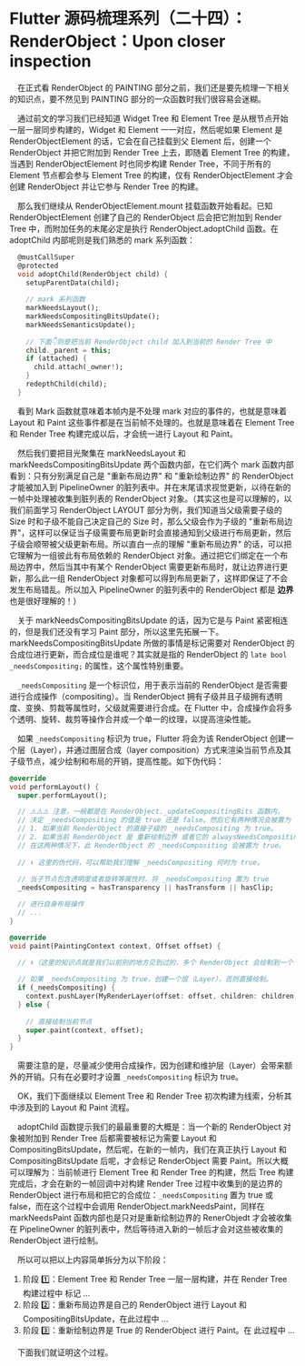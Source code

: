 # Flutter 源码梳理系列（二十四）：RenderObject：Upon closer inspection

&emsp;在正式看 RenderObject 的 PAINTING 部分之前，我们还是要先梳理一下相关的知识点，要不然见到 PAINTING 部分的一众函数时我们很容易会迷糊。

&emsp;通过前文的学习我们已经知道 Widget Tree 和 Element Tree 是从根节点开始一层一层同步构建的，Widget 和 Element 一一对应，然后呢如果 Element 是 RenderObjectElement 的话，它会在自己挂载到父 Element 后，创建一个 RenderObject 并把它附加到 Render Tree 上去，即随着 Element Tree 的构建，当遇到 RenderObjectElement 时也同步构建 Render Tree，不同于所有的 Element 节点都会参与 Element Tree 的构建，仅有 RenderObjectElement 才会创建 RenderObject 并让它参与 Render Tree 的构建。

&emsp;那么我们继续从 RenderObjectElement.mount 挂载函数开始看起。已知 RenderObjectElement 创建了自己的 RenderObject 后会把它附加到 Render Tree 中，而附加任务的末尾必定是执行 RenderObject.adoptChild 函数。在 adoptChild 内部呢则是我们熟悉的 mark 系列函数：

```dart
  @mustCallSuper
  @protected
  void adoptChild(RenderObject child) {
    setupParentData(child);
    
    // mark 系列函数
    markNeedsLayout();
    markNeedsCompositingBitsUpdate();
    markNeedsSemanticsUpdate();
    
    // 下面👇则是把当前 RenderObject child 加入到当前的 Render Tree 中
    child._parent = this;
    if (attached) {
      child.attach(_owner!);
    }
    redepthChild(child);
  }
```

&emsp;看到 Mark 函数就意味着本帧内是不处理 mark 对应的事件的，也就是意味着 Layout 和 Paint 这些事件都是在当前帧不处理的。也就是意味着在 Element Tree 和 Render Tree 构建完成以后，才会统一进行 Layout 和 Paint。

&emsp;然后我们要把目光聚集在 markNeedsLayout 和 markNeedsCompositingBitsUpdate 两个函数内部，在它们两个 mark 函数内部看到：只有分别满足自己是 "重新布局边界" 和 "重新绘制边界" 的 RenderObject 才能被加入到 PipelineOwner 的脏列表中。并在末尾请求视觉更新，以待在新的一帧中处理被收集到脏列表的 RenderObject 对象。（其实这也是可以理解的，以我们前面学习 RenderObject LAYOUT 部分为例，我们知道当父级需要子级的 Size 时和子级不能自己决定自己的 Size 时，那么父级会作为子级的 "重新布局边界"，这样可以保证当子级需要布局更新时会直接通知到父级进行布局更新，然后子级会顺带被父级更新布局。所以直白一点的理解 "重新布局边界" 的话，可以把它理解为一组彼此有布局依赖的 RenderObject 对象。通过把它们绑定在一个布局边界中，然后当其中有某个 RenderObject 需要更新布局时，就让边界进行更新，那么此一组 RenderObject 对象都可以得到布局更新了，这样即保证了不会发生布局错乱。所以加入 PipelineOwner 的脏列表中的 RenderObject 都是 **边界** 也是很好理解的！）

&emsp;关于 markNeedsCompositingBitsUpdate 的话，因为它是与 Paint 紧密相连的，但是我们还没有学习 Paint 部分，所以这里先拓展一下。markNeedsCompositingBitsUpdate 所做的事情是标记需要对 RenderObject 的合成位进行更新，而合成位是谁呢？其实就是指的 RenderObject 的 `late bool _needsCompositing;` 的属性，这个属性特别重要。

&emsp;`_needsCompositing` 是一个标识位，用于表示当前的 RenderObject 是否需要进行合成操作（compositing）。当 RenderObject 拥有子级并且子级拥有透明度、变换、剪裁等属性时，父级就需要进行合成。在 Flutter 中，合成操作会将多个透明、旋转、裁剪等操作合并成一个单一的纹理，以提高渲染性能。

&emsp;如果 `_needsCompositing` 标识为 true，Flutter 将会为该 RenderObject 创建一个层（Layer），并通过图层合成（layer composition）方式来渲染当前节点及其子级节点，减少绘制和布局的开销，提高性能。如下伪代码：

```dart
@override
void performLayout() {
  super.performLayout();

  // ⚠️⚠️⚠️ 注意，一般都是在 RenderObject._updateCompositingBits 函数内，
  // 决定 _needsCompositing 的值是 true 还是 false。然后它有两种情况会被置为 true：
  // 1. 如果当前 RenderObject 的直接子级的 _needsCompositing 为 true。
  // 2. 如果当前 RenderObject 是 重新绘制边界 或者它的 alwaysNeedsCompositing 属性为 true。
  // 在这两种情况下，此 RenderObject 的 _needsCompositing 会被置为 true。
  
  // ⬇️ 这里的伪代码，可以帮助我们理解 _needsCompositing 何时为 true。
  
  // 当子节点包含透明度或者旋转等属性时，将 _needsCompositing 置为 true
  _needsCompositing = hasTransparency || hasTransform || hasClip;

  // 进行自身布局操作
  // ...
}

@override
void paint(PaintingContext context, Offset offset) {

  // ⬇️（这里的知识点就是我们以前别的地方见到过的，多个 RenderObject 会绘制到一个 Layer 上。）
  
  // 如果 _needsCompositing 为 true，创建一个层（Layer），否则直接绘制。
  if (_needsCompositing) {
    context.pushLayer(MyRenderLayer(offset: offset, children: children));
  } else {
  
    // 直接绘制当前节点
    super.paint(context, offset);
  }
}
```

&emsp;需要注意的是，尽量减少使用合成操作，因为创建和维护层（Layer）会带来额外的开销。只有在必要时才设置 `_needsCompositing` 标识为 true。

&emsp;OK，我们下面继续以 Element Tree 和 Render Tree 初次构建为线索，分析其中涉及到的 Layout 和 Paint 流程。

&emsp;adoptChild 函数提示我们的最最重要的大概是：当一个新的 RenderObject 对象被附加到 Render Tree 后都需要被标记为需要 Layout 和 CompositingBitsUpdate，然后呢，在新的一帧内，我们在真正执行 Layout 和 CompositingBitsUpdate 后呢，才会标记 RenderObject 需要 Paint。所以大概可以理解为：当前帧进行 Element Tree 和 Render Tree 的构建，然后 Tree 构建完成后，才会在新的一帧回调中对构建 Render Tree 过程中收集到的是边界的 RenderObject 进行布局和把它的合成位：`_needsCompositing` 置为 true 或 false，而在这个过程中会调用 RenderObject.markNeedsPaint，同样在 markNeedsPaint 函数内部也是只对是重新绘制边界的 RenerObjedt 才会被收集在 PipelineOwner 的脏列表中，然后等待进入新的一帧后才会对这些被收集的 RenderObject 进行绘制。

&emsp;所以可以把以上内容简单拆分为以下阶段：

1. 阶段 1️⃣：Element Tree 和 Render Tree 一层一层构建，并在 Render Tree 构建过程中 标记 ... 
2. 阶段 2️⃣：重新布局边界是自己的 RenderObject 进行 Layout 和 CompositingBitsUpdate，在此过程中 ...
3. 阶段 3️⃣：重新绘制边界是 True 的 RenderObject 进行 Paint。在 此过程中 ...

&emsp;下面我们就证明这个过程。  
